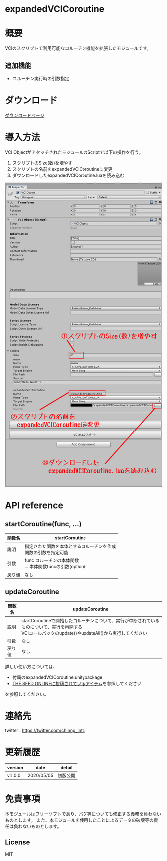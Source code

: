 # expandedVCICoroutine

# 概要
VCIのスクリプトで利用可能なコルーチン機能を拡張したモジュールです。

## 追加機能
* コルーチン実行時の引数指定

# ダウンロード
[ダウンロードページ](https://github.com/chinng-inta/expandedVCICoroutine/releases)

# 導入方法
VCI ObjectがアタッチされたモジュールのScriptで以下の操作を行う。

1. スクリプトのSize(数)を増やす
2. スクリプトの名前をexpandedVCICoroutineに変更
3. ダウンロードしたexpandedVCICoroutine.luaを読み込む

![導入](./resource/導入.jpg)

# API reference

## startCoroutine(func, ...)
|関数名|startCoroutine|
|---|---|
|説明|指定された関数を本体とするコルーチンを作成</br>関数の引数を指定可能|
|引数|func コルーチンの本体関数</br>... 本体関数funcの引数(option)|
|戻り値|なし|

## updateCoroutine
|関数名|updateCoroutine|
|---|---|
|説明|startCoroutineで開始したコルーチンについて、実行が中断されているものについて、実行を再開する</br>VCIコールバックのupdate()やupdateAll()から実行してください|
|引数|なし|
|戻り値|なし|

詳しい使い方については、
* 付属のexpandedVCICoroutine.unitypackage
* [THE SEED ONLINEに投稿されているアイテム](https://seed.online/products/05d34e1e6895854235f73c4981ca7297da6267e6c6acf5105ebda5e8b66e10e0)を参照してください

を参照してください。

# 連絡先
twitter : https://twitter.com/chinng_inta

# 更新履歴

| version | date       | detail  |
| ------- | ---------- | -------- |
| v1.0.0  | 2020/05/05 | 初版公開 |

# 免責事項
本モジュールはフリーソフトであり、バグ等についても修正する義務を負わないものとします。
また、本モジュールを使用したことによるデータの破壊等の責任は負わないものとします。

## License
MIT
